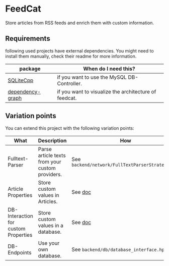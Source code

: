 # FeedCat

Store articles from RSS feeds and enrich them with custom information.

## Requirements

following used projects have external dependencies. You might need to install them manually, 
check their readme for more information.

| package | When do I need this?                                  |
|-------------------------------|-------------------------------------------------------|
| [SQLiteCpp](https://github.com/SRombauts/SQLiteCpp/) | if you want to use the MySQL DB-Controller.           |
| [dependency-graph](https://github.com/pvigier/dependency-graph) | if you want to visualize the architecture of feedcat. |


## Variation points
You can extend this project with the following variation points:

| What               | Description                                     | How                                                         |
|--------------------|-------------------------------------------------|-------------------------------------------------------------|
| Fulltext-Parser    | Parse article texts from your custom providers. | See `backend/network/FullTextParserStrategy.hpp`            |
| Article Properties | Store custom values in Articles.                | See [doc](/doc/source/markdown/tutorial_add_properties.md)  |                                          |
| DB-Interaction for custom Properties | Store custom values in a database. | See [doc](/doc/source/markdown/tutorial_add_properties.md)  |              
| DB-Endpoints | Use your own database.                          | See `backend/db/database_interface.hpp`                     |

